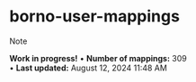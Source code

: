 # borno-user-mappings
> [!NOTE]
> **Work in progress!**
• **Number of mappings:** 309  
• **Last updated:** August 12, 2024 11:48 AM  
